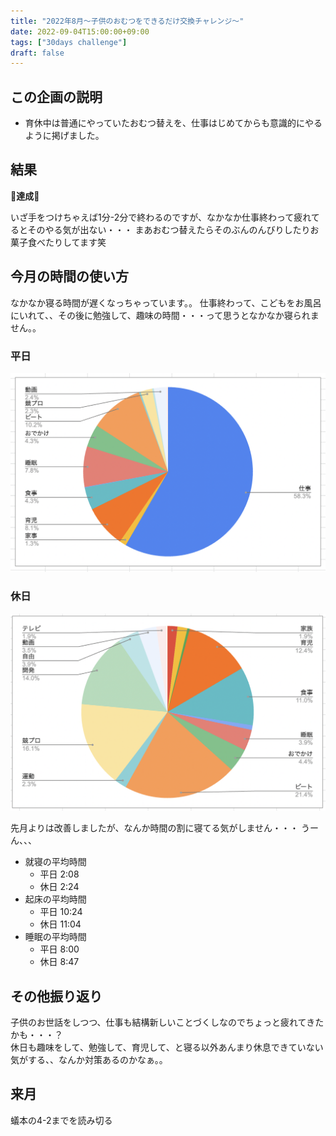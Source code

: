 ```yaml
---
title: "2022年8月〜子供のおむつをできるだけ交換チャレンジ〜"
date: 2022-09-04T15:00:00+09:00
tags: ["30days challenge"]
draft: false
---
```


## この企画の説明

- 育休中は普通にやっていたおむつ替えを、仕事はじめてからも意識的にやるように掲げました。

## 結果

🎉**達成**🎉

いざ手をつけちゃえば1分-2分で終わるのですが、なかなか仕事終わって疲れてるとそのやる気が出ない・・・
まあおむつ替えたらそのぶんのんびりしたりお菓子食べたりしてます笑

## 今月の時間の使い方

なかなか寝る時間が遅くなっちゃっています。。
仕事終わって、こどもをお風呂にいれて、、その後に勉強して、趣味の時間・・・って思うとなかなか寝られません。。

### 平日

![weekday](weekday_schedule.png)

### 休日

![weekend](weekend_schedule.png)

先月よりは改善しましたが、なんか時間の割に寝てる気がしません・・・
うーん、、、

- 就寝の平均時間
  - 平日 2:08
  - 休日 2:24
- 起床の平均時間
  - 平日 10:24
  - 休日 11:04
- 睡眠の平均時間
  - 平日 8:00
  - 休日 8:47

## その他振り返り

子供のお世話をしつつ、仕事も結構新しいことづくしなのでちょっと疲れてきたかも・・・？  
休日も趣味をして、勉強して、育児して、と寝る以外あんまり休息できていない気がする、、なんか対策あるのかなぁ。。

## 来月

蟻本の4-2までを読み切る
